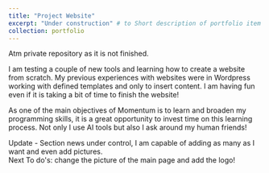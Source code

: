 ```yaml
---
title: "Project Website"
excerpt: "Under construction" # to Short description of portfolio item number 1<br/><img src='/images/500x300.png'>"
collection: portfolio
---
```


Atm private repository as it is not finished.

I am testing a couple of new tools and learning how to create a website from scratch. My previous experiences with websites were in Wordpress working with defined templates and only to insert content. I am having fun even if it is taking a bit of time to finish the website! 

As one of the main objectives of Momentum is to learn and broaden my programming skills, it is a great opportunity to invest time on this learning process.  Not only I use AI tools but also I ask around my human friends! 

Update - Section news under control, I am capable of adding as many as I want and even add pictures.  
Next To do's: change the picture of the main page and add the logo! 


